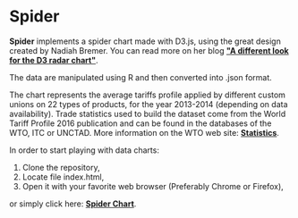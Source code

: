Spider
============

**Spider** implements a spider chart made with D3.js, using the great design created by Nadiah Bremer. You can read more on her blog [**"A different look for the D3 radar chart"**](https://www.visualcinnamon.com/2015/10/different-look-d3-radar-chart.html).

The data are manipulated using R and then converted into .json format.

The chart represents the average tariffs profile applied by different custom unions on 22 types of products, for the year 2013-2014 (depending on data availability). Trade statistics used to build the dataset come from the World Tariff Profile 2016 publication and can be found in the databases of the WTO, ITC or UNCTAD. More information on the WTO web site: [**Statistics**](https://www.wto.org/statistics).

In order to start playing with data charts:

1.  Clone the repository,
2.  Locate file index.html,
3.  Open it with your favorite web browser (Preferably Chrome or Firefox),

or simply click here: [**Spider Chart**](https://marcgumowski.github.io/Spider/).
